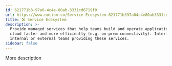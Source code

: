 ```yaml
---
id: 621771b3-97a0-4c4e-80ab-3331cd6719f0
url: https://www.notion.so/Service-Ecosystem-621771b397a04c4e80ab3331cd6719f0
title: 🛠 Service Ecosystem
description: >-
  Provide managed services that help teams build and operate application on the
  cloud faster and more efficiently (e.g. on-prem connectivity). Interfaces with
  internal or external teams providing these services.
sidebar: false
---
```


More description
